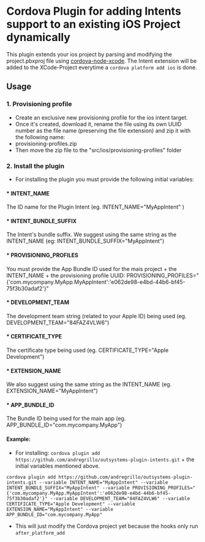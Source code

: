 # Cordova Plugin for adding Intents support to an existing iOS Project dynamically

This plugin extends your ios project by parsing and modifying the project.pbxproj file using [cordova-node-xcode](https://github.com/apache/cordova-node-xcode). The Intent extension will be added to the XCode-Project everytime a `cordova platform add ios` is done.

## Usage

### 1. Provisioning profile
* Create an exclusive new provisioning profile for the ios intent target.
* Once it's created, download it, rename the file using its own UUID number as the file name (preserving the file extension) and zip it with the following name: 
* provisioning-profiles.zip
* Then move the zip file to the "src/ios/provisioning-profiles" folder

### 2. Install the plugin
* For installing the plugin you must provide the following initial variables: 

#### * INTENT_NAME
The ID name for the Plugin Intent (eg. INTENT_NAME="MyAppIntent" )

#### * INTENT_BUNDLE_SUFFIX
The Intent's bundle suffix. We suggest using the same string as the INTENT_NAME (eg: INTENT_BUNDLE_SUFFIX="MyAppIntent") 

#### * PROVISIONING_PROFILES
You must provide the App Bundle ID used for the mais project + the INTENT_NAME + the provisioning profile UUID:
PROVISIONING_PROFILES="{'com.mycompany.MyApp.MyAppIntent':'e062de98-e4bd-44b6-bf45-75f3b30adaf2'}" 

#### * DEVELOPMENT_TEAM
The development team string (related to your Apple ID) being used (eg. DEVELOPMENT_TEAM="84FAZ4VLW6")

#### * CERTIFICATE_TYPE
The certificate type being used (eg. CERTIFICATE_TYPE="Apple Development")

#### * EXTENSION_NAME
We also suggest using the same string as the INTENT_NAME (eg. EXTENSION_NAME="MyAppIntent")

#### * APP_BUNDLE_ID
The Bundle ID being used for the main app (eg. APP_BUNDLE_ID="com.mycompany.MyApp")



#### Example:
* For installing: 
`cordova plugin add https://github.com/andregrillo/outsystems-plugin-intents.git` + the initial variables mentioned above.

```
cordova plugin add https://github.com/andregrillo/outsystems-plugin-intents.git --variable INTENT_NAME="MyAppIntent" --variable INTENT_BUNDLE_SUFFIX="MyAppIntent" --variable PROVISIONING_PROFILES="{'com.mycompany.MyApp.MyAppIntent':'e062de98-e4bd-44b6-bf45-75f3b30adaf2'}" --variable DEVELOPMENT_TEAM="84FAZ4VLW6" --variable CERTIFICATE_TYPE="Apple Development" --variable EXTENSION_NAME="MyAppIntent" --variable APP_BUNDLE_ID="com.mycompany.MyApp"
```
* This will just modify the Cordova project yet because the hooks only run `after_platform_add`
